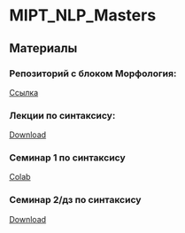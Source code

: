 # MIPT_NLP_Masters

## Материалы
### Репозиторий с блоком Морфология:
[Ссылка](https://github.com/Sdernal/Morphology)

### Лекции по синтаксису:
[Download](https://github.com/Shnurre/MIPT_NLP_Masters/blob/master/Syntactic_Parsing_new.pptx)

### Семинар 1 по синтаксису
[Colab](https://colab.research.google.com/drive/1K2IAbXOXbrqi2YCbbJ6OHxKGhHc8tdbM)

### Семинар 2/дз по синтаксису
[Download](https://github.com/Shnurre/MIPT_NLP_Masters/blob/master/prepare_seminar.sh)
